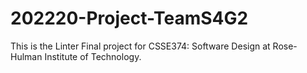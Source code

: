 # 202220-Project-TeamS4G2
This is the Linter Final project for CSSE374: Software Design at Rose-Hulman Institute of Technology. 
